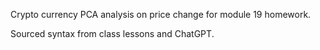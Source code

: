 Crypto currency PCA analysis on price change for module 19 homework. 

Sourced syntax from class lessons and ChatGPT. 
